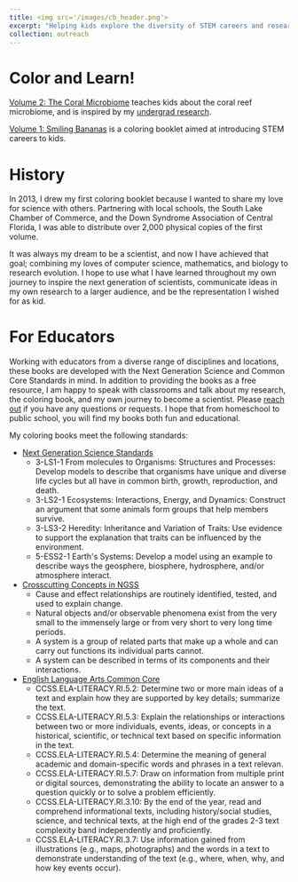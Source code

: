 ```yaml
---
title: <img src='/images/cb_header.png'>
excerpt: "Helping kids explore the diversity of STEM careers and research."
collection: outreach
---
```

<head>
<!-- Global site tag (gtag.js) - Google Analytics -->
<script async src="https://www.googletagmanager.com/gtag/js?id=UA-174576010-1"></script>
<script>
  window.dataLayer = window.dataLayer || [];
  function gtag(){dataLayer.push(arguments);}
  gtag('js', new Date());

  gtag('config', 'UA-174576010-1');
</script>
</head>

# Color and Learn!
[Volume 2: The Coral Microbiome](/files/cb_coralmicrobiome.pdf) teaches kids about the coral reef microbiome, and is inspired by my [undergrad research](http://www.sciencemaya.com/portfolio/2_coralmicrobiome/).

[Volume 1: Smiling Bananas](/files/SB_coloringbook.pdf) is a coloring booklet aimed at introducing STEM careers to kids.

# History
In 2013, I drew my first coloring booklet because I wanted to share my love for science with others. Partnering with local schools, the South Lake Chamber of Commerce, and the Down Syndrome Association of Central Florida, I was able to distribute over 2,000 physical copies of the first volume.

It was always my dream to be a scientist, and now I have achieved that goal; combining my loves of computer science, mathematics, and biology to research evolution. I hope to use what I have learned throughout my own journey to inspire the next generation of scientists, communicate ideas in my own research to a larger audience, and be the representation I wished for as kid.

# For Educators
Working with educators from a diverse range of disciplines and locations, these books are developed with the Next Generation Science and Common Core Standards in mind. In addition to providing the books as a free resource, I am happy to speak with classrooms and talk about my research, the coloring book, and my own journey to become a scientist. Please [reach out](mailto:maya_weissman@brown.edu) if you have any questions or requests. I hope that from homeschool to public school, you will find my books both fun and educational.

My coloring books meet the following standards:
* [Next Generation Science Standards](https://www.nextgenscience.org/search-standards?keys=&tid%5B%5D=102)
  * 3-LS1-1 From molecules to Organisms: Structures and Processes: Develop models to describe that organisms have unique and diverse life cycles but all have in common birth, growth, reproduction, and death.
  * 3-LS2-1 Ecosystems: Interactions, Energy, and Dynamics: Construct an argument that some animals form groups that help members survive.
  * 3-LS3-2 Heredity: Inheritance and Variation of Traits: Use evidence to support the explanation that traits can be influenced by the environment.
  * 5-ESS2-1 Earth's Systems: Develop a model using an example to describe ways the geosphere, biosphere, hydrosphere, and/or atmosphere interact.
* [Crosscutting Concepts in NGSS](https://static.nsta.org/ngss/MatrixOfCrosscuttingConcepts.pdf)
  * Cause and effect relationships are routinely identified, tested, and used to explain change. 
  * Natural objects and/or observable phenomena exist from the very small to the immensely large or from very short to very long time periods.
  * A system is a group of related parts that make up a whole and can carry out functions its individual parts cannot.
  * A system can be described in terms of its components and their interactions.
* [English Language Arts Common Core](http://www.corestandards.org/ELA-Literacy/RI/5/)
  * CCSS.ELA-LITERACY.RI.5.2: Determine two or more main ideas of a text and explain how they are supported by key details; summarize the text.
  * CCSS.ELA-LITERACY.RI.5.3: Explain the relationships or interactions between two or more individuals, events, ideas, or concepts in a historical, scientific, or technical text based on specific information in the text.
  * CCSS.ELA-LITERACY.RI.5.4: Determine the meaning of general academic and domain-specific words and phrases in a text relevan.
  * CCSS.ELA-LITERACY.RI.5.7: Draw on information from multiple print or digital sources, demonstrating the ability to locate an answer to a question quickly or to solve a problem efficiently.
  * CCSS.ELA-LITERACY.RI.3.10: By the end of the year, read and comprehend informational texts, including history/social studies, science, and technical texts, at the high end of the grades 2-3 text complexity band independently and proficiently.
  * CCSS.ELA-LITERACY.RI.3.7: Use information gained from illustrations (e.g., maps, photographs) and the words in a text to demonstrate understanding of the text (e.g., where, when, why, and how key events occur).

